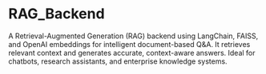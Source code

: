 # RAG_Backend
A Retrieval-Augmented Generation (RAG) backend using LangChain, FAISS, and OpenAI embeddings for intelligent document-based Q&amp;A. It retrieves relevant context and generates accurate, context-aware answers. Ideal for chatbots, research assistants, and enterprise knowledge systems.
